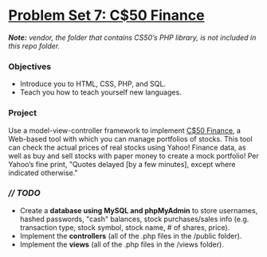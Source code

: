 # [Problem Set 7: C$50 Finance](http://cdn.cs50.net/2016/x/psets/7/pset7/pset7.html)

***Note:*** *vendor, the folder that contains CS50’s PHP library, is not included in this repo folder.*

### Objectives
- Introduce you to HTML, CSS, PHP, and SQL.
- Teach you how to teach yourself new languages.

### Project
Use a model-view-controller framework to implement [C$50 Finance](https://finance.cs50.net/), 
a Web-based tool with which you can manage portfolios of stocks. This tool can check the actual 
prices of real stocks using Yahoo! Finance data, as well as buy and sell stocks with paper money 
to create a mock portfolio! Per Yahoo’s fine print, "Quotes delayed [by a few minutes], except 
where indicated otherwise."

### *// TODO*
- Create a **database using MySQL and phpMyAdmin** to store usernames, hashed passwords, "cash" balances, stock purchases/sales info (e.g. transaction type, stock symbol, stock name, # of shares, price).
- Implement the **controllers** (all of the .php files in the /public folder).
- Implement the **views** (all of the .php files in the /views folder).
